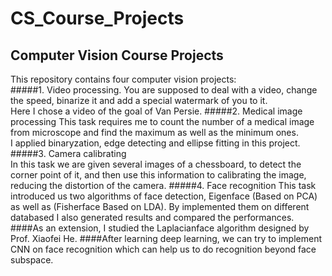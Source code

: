 # CS_Course_Projects
## Computer Vision Course Projects
This repository contains four computer vision projects:  
#####1. Video processing. 
You are supposed to deal with a video, change the speed, binarize it and add a special watermark of you to it.  
Here I chose a video of the goal of Van Persie.
#####2. Medical image processing
This task requires me to count the number of a medical image from microscope and find the maximum as well as the minimum ones.  
I applied binaryzation, edge detecting and ellipse fitting in this project.
#####3. Camera calibrating  
In this task we are given several images of a chessboard, to detect the corner point of it, and then use this information to calibrating the image, reducing the distortion of the camera.
#####4. Face recognition
This task introduced us two algorithms of face detection, Eigenface (Based on PCA) as well as (Fisherface Based on LDA). By implemented them on different databased I also generated results and compared the performances.  
####As an extension, I studied the Laplacianface algorithm designed by Prof. Xiaofei He. 
####After learning deep learning, we can try to implement CNN on face recognition which can help us to do recognition beyond face subspace.
